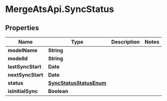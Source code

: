 # MergeAtsApi.SyncStatus

## Properties

Name | Type | Description | Notes
------------ | ------------- | ------------- | -------------
**modelName** | **String** |  | 
**modelId** | **String** |  | 
**lastSyncStart** | **Date** |  | 
**nextSyncStart** | **Date** |  | 
**status** | [**SyncStatusStatusEnum**](SyncStatusStatusEnum.md) |  | 
**isInitialSync** | **Boolean** |  | 


